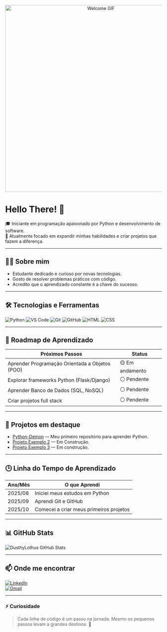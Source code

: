 <p align="center">
  <img src="https://i.pinimg.com/originals/45/fd/e8/45fde8fbe7299d1bffcf34e0e4a61462.gif" alt="Welcome GIF" width="600"/>
</p>

# Hello There! 🍷

🎓 Iniciante em programação apaixonado por Python e desenvolvimento de software.  
🚀 Atualmente focado em expandir minhas habilidades e criar projetos que fazem a diferença.

---

## 🧑‍💻 Sobre mim

- Estudante dedicado e curioso por novas tecnologias.  
- Gosto de resolver problemas práticos com código.  
- Acredito que o aprendizado constante é a chave do sucesso.

---

## 🛠 Tecnologias e Ferramentas

<p>
  <img src="https://img.shields.io/badge/Python-3670A0?style=for-the-badge&logo=python&logoColor=white" alt="Python"/>
  <img src="https://img.shields.io/badge/Visual_Studio_Code-007ACC?style=for-the-badge&logo=visual-studio-code&logoColor=white" alt="VS Code"/>
  <img src="https://img.shields.io/badge/Git-F05032?style=for-the-badge&logo=git&logoColor=white" alt="Git"/>
  <img src="https://img.shields.io/badge/GitHub-181717?style=for-the-badge&logo=github&logoColor=white" alt="GitHub"/>
  <img src="https://img.shields.io/badge/HTML-E34F26?style=for-the-badge&logo=html5&logoColor=white" alt="HTML"/>
  <img src="https://img.shields.io/badge/CSS-1572B6?style=for-the-badge&logo=css3&logoColor=white" alt="CSS"/>
</p>

---

## 🚀 Roadmap de Aprendizado

| Próximos Passos                | Status       |
|-------------------------------|--------------|
| Aprender Programação Orientada a Objetos (POO) | 🟡 Em andamento |
| Explorar frameworks Python (Flask/Django)      | ⚪ Pendente    |
| Aprender Banco de Dados (SQL, NoSQL)            | ⚪ Pendente    |
| Criar projetos full stack                       | ⚪ Pendente    |

---

## 📌 Projetos em destaque

- [Python-Demon](https://github.com/DusthyLothus/Python-Demon) — Meu primeiro repositório para aprender Python.  
- [Projeto Exemplo 2](https://github.com/DusthyLothus/ProjetoExemplo2) — Em Construção.  
- [Projeto Exemplo 3](https://github.com/DusthyLothus/ProjetoExemplo3) — Em construção.

---

## 🕒 Linha do Tempo de Aprendizado

| Ano/Mês | O que Aprendi                     |
|---------|----------------------------------|
| 2025/08 | Iniciei meus estudos em Python   |
| 2025/09 | Aprendi Git e GitHub              |
| 2025/10 | Comecei a criar meus primeiros projetos |

---

## 📊 GitHub Stats

![DusthyLothus GitHub Stats](https://github-readme-stats.vercel.app/api?username=DusthyLothus&show_icons=true&theme=tokyonight&count_private=true)

---

## 📫 Onde me encontrar

[![LinkedIn](https://img.shields.io/badge/LinkedIn-0077B5?style=flat-square&logo=linkedin&logoColor=white)](https://linkedin.com/in/eduardo-silva-32369b1a9)  
[![Gmail](https://img.shields.io/badge/Email-D14836?style=flat-square&logo=gmail&logoColor=white)](mailto:seuemail@gmail.com)

---

### ⚡ Curiosidade

> Cada linha de código é um passo na jornada. Mesmo os pequenos passos levam a grandes destinos. 🚀
